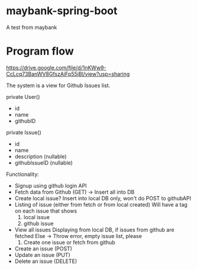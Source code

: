 # maybank-spring-boot
A test from maybank

# Program flow
https://drive.google.com/file/d/1nKWw9-CcLcq73BanWV8GfszAiFp55jBl/view?usp=sharing

The system is a view for Github Issues list.

private User()
- id
- name
- githubID

private Issue()
- id
- name 
- description (nullable)
- githubIssueID (nullable)

Functionality:
- Signup using github login API 
- Fetch data from Github (GET) -> Insert all into DB
- Create local issue? 
Insert into local DB only, won't do POST to githubAPI
- Listing of issue (either from fetch or from local created)
Will have a tag on each issue that shows
  1. local issue
  2. github issue
- View all issues 
Displaying from local DB, if issues from github are fetched
Else -> Throw error, empty issue list, please
  1. Create one issue or fetch from github
- Create an issue (POST)
- Update an issue (PUT)
- Delete an issue (DELETE)
